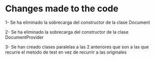 # Changes made to the code

1- Se ha eliminado la sobrecarga del constructor de la clase Document

2- Se ha eliminado la sobrecarga del constructor de la clase DocumentProvider

3- Se han creado clases paralelas a las 2 anteriores que son a las que recurre el metodo de test en vez de recurrir a las originales